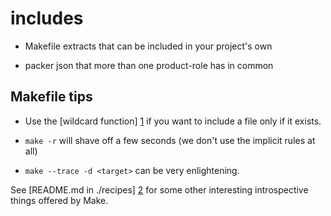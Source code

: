 [1]: https://www.gnu.org/software/make/manual/html_node/Wildcard-Function.html "make wildcard function"
[2]: recipes/README.md "recipes README"
# includes

* Makefile extracts that can be included in your project's own

* packer json that more than one product-role has in common

## Makefile tips

* Use the [wildcard function] [1] if you want to include a file only if it exists.

* `make -r` will shave off a few seconds (we don't use the implicit rules at all)

* `make --trace -d <target>` can be very enlightening.

See [README.md in ./recipes] [2] for some other interesting introspective things
offered by Make.
